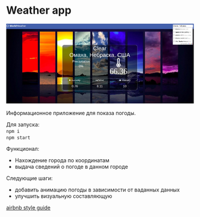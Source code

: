 # Weather app

![index](/public/pic_index.jpg)

Информационное приложение для показа погоды.

Для запуска: <br>
`npm i` <br>
`npm start`

Функционал:

* Нахождение города по координатам
* выдача сведений о погоде в данном городе

Следующие шаги:

* добавить анимацию погоды в зависимости от ваданных данных
* улучшить визуальную составляющую

[airbnb style guide](https://github.com/airbnb/javascript "airbnb style guide")

